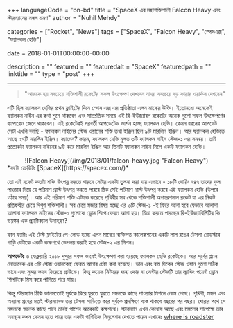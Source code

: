 +++
languageCode = "bn-bd"
title = "SpaceX এর মহাশক্তিশালী Falcon Heavy এবং স্টারম্যানের মঙ্গল ভ্রমণ"
author = "Nuhil Mehdy"

categories = ["Rocket", "News"]
tags = ["SpaceX", "Falcon Heavy", "স্পেসএক্স", "ফ্যালকন হেভি"]

date = 2018-01-01T00:00:00-00:00

description = ""
featured = ""
featuredalt = "SpaceX"
featuredpath = ""
linktitle = ""
type = "post"
+++

---
> "আজকে হয় সবচেয়ে শক্তিশালী রকেটের সফল উৎক্ষেপণ দেখবেন নাহয় সবচেয়ে বড় ফায়ার ওয়ার্কস দেখবেন"

এটি ছিল ফ্যালকন হেভির প্রথম ফ্লাইটের দিনে স্পেস এক্স এর প্রতিষ্ঠাতা এলন মাস্কের উক্তি। ইতোমধ্যে অনেকেই ফ্যালকন নাইন এর কথা শুনে থাকবেন এবং সাম্প্রতিক সময়ে এই রি-ইউজ্যাবল রকেটের অনেক গুলো সফল উৎক্ষেপণের ব্যাপারেও জেনে থাকবেন। এই রকেটেরই পরবর্তী আপডেটেড ভার্শন হচ্ছে ফ্যালকন হেভি। কেমন ধরনের আপডেট সেটা এখনি বলছি - ফ্যালকন নাইনের স্টেজ ওয়ানের শক্তি তথা ইঞ্জিন ছিল ৯টি মারলিন ইঞ্জিন। আর ফ্যালকন হেভিতে আছে ২৭টি মারলিন ইঞ্জিন। ক্যামেন? কারন, ফ্যালকন হেভি মূলত ৩টি ফ্যালকন নাইন স্টেজ-১ এর সমন্বয়। তাই প্রত্যেকটা ফ্যালকন নাইনের ৯টি করে মারলিন ইঞ্জিন আর তিনটি ফ্যালকন নাইন মিলে একটি ফ্যালকন হেভি।

<center>![Falcon Heavy](/img/2018/01/falcon-heavy.jpg "Falcon Heavy")</center>
*ফটো ক্রেডিটঃ [SpaceX](https://spacex.com/)*

তো এই রকেট কতটা শক্তি উৎপন্ন করতে পারবে সেটার একটা তুলনা করা যায় এভাবে - ১৮টি বোয়িং ৭৪৭ তাদের ফুল পাওয়ার দিয়ে যে পরিমাণ থ্রাস্ট উৎপন্ন করতে পারবে ঠিক সেই পরিমাণ থ্রাস্ট উৎপন্ন করবে এই ফ্যালকন হেভি (উপরে ওঠার সময়)। আর এই পরিমাণ শক্তি এটাকে করেছে পৃথিবীর সব থেকে শক্তিশালী অপারেশনাল রকেট যা এর নিকট প্রতিদ্বন্দ্বীর চেয়ে দিগুণ শক্তিশালী। সব চেয়ে মজার বিষয় হচ্ছে এর ৩টি স্টেজ-১ -ই ফিরে আনা হবে যেভাবে আলাদা আলাদা ফ্যালকন নাইনের স্টেজ-১ গুলোকে ড্রোন শিপে ফেরত আনা হয়। চিন্তা করতে পারছেন রি-ইউজ্যাবিলিটির কি ভয়ঙ্কর এক প্র্যাক্টিক্যাল উদাহরণ?

ফান ফ্যাক্টঃ এই টেস্ট ফ্লাইটের পে-লোড হচ্ছে এলন মাস্কের ব্যক্তিগত কালেকশনের একটি লাল রঙের টেসলা রোডস্টার গাড়ি যেটাকে একটি কক্ষপথে ডেপলয় করাই হবে স্টেজ-২ এর মিশন।

**আপডেটঃ** ৬ ফেব্রুয়ারি ২০১৮ দুপুরে সফল ভাবেই উৎক্ষেপণ করা হয়েছে ফ্যালকন হেভি রকেটকে। আর পূর্বের প্ল্যান মোতাবেক এর ৩টি স্টেজ ওয়ানকেই ফেরত আনার চেষ্টা করা হয়েছে। ডান এবং বাম দিকের স্টেজ ওয়ান গুলো সঠিক ভাবে এবং সুন্দর ভাবে ফিরেছে গ্রাউন্ডে। কিন্তু কয়েক মিটারের জন্য কোর বা সেন্টার স্টেজটি তার ল্যান্ডিং পয়েন্ট ড্রোন শিপটিকে মিস করে পানিতে পরে যায়।

কিন্তু স্টারম্যান ঠিকি ভালমতোই সূর্যকে ঘিরে ঘুরতে ঘুরতে মঙ্গলকে কাছে পাওয়ার মিশনে নেমে গেছে। পৃথিবী, মঙ্গল এবং অন্যান্য গ্রহের মতই স্টারম্যানও তার টেসলা গাড়িতে করে সূর্যকে প্রদক্ষিণে ব্যস্ত থাকবে বছরের পর বছর। ঘোরার পথে সে মঙ্গলকে অনেক কাছে পাবে তারই পাশের আরেকটি কক্ষপথে। স্টারম্যান এখন কোথায় আছে এবং মঙ্গলের সাপেক্ষে তার অবস্থান কখন কেমন হতে পারে তার একটা গাণিতিক সিমুলেশন দেখতে পারেন এখানেঃ [where is roadster](http://www.whereisroadster.com/charts.html)
